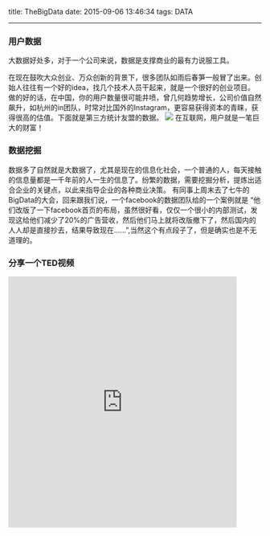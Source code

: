 title: TheBigData
date: 2015-09-06 13:46:34
tags: DATA
 
---
### 用户数据
大数据好处多，对于一个公司来说，数据是支撑商业的最有力说服工具。

<!--more-->

在现在鼓吹大众创业、万众创新的背景下，很多团队如雨后春笋一般冒了出来。创始人往往有一个好的idea，找几个技术人员干起来，就是一个很好的创业项目。做的好的话，在中国，你的用户数量很可能井喷，曾几何趋势增长，公司价值自然飙升，如杭州的in团队，时常对比国外的Instagram，更容易获得资本的青睐，获得很高的估值。下面就是第三方统计友盟的数据。
![](http://7xk4vd.com1.z0.glb.clouddn.com/dataIG20150625173841967.jpg)
在互联网，用户就是一笔巨大的财富！
### 数据挖掘
数据多了自然就是大数据了，尤其是现在的信息化社会，一个普通的人，每天接触的信息量都是一千年前的人一生的信息了。纷繁的数据，需要挖掘分析，提炼出适合企业的关键点，以此来指导企业的各种商业决策。
有同事上周末去了七牛的BigData的大会，回来跟我们说，一个facebook的数据团队给的一个案例就是 “他们改版了一下facebook首页的布局，虽然很好看，仅仅一个很小的内部测试，发现这给他们减少了20%的广告营收，然后他们马上就将改版撤下了，然后国内的人人却是直接抄去，结果导致现在......”,当然这个有点段子了，但是确实也是不无道理的。
### 分享一个TED视频
<iframe height=500 width=90% src="http://player.youku.com/embed/XODI5NTQxNDQw" frameborder=0 allowfullscreen></iframe>
